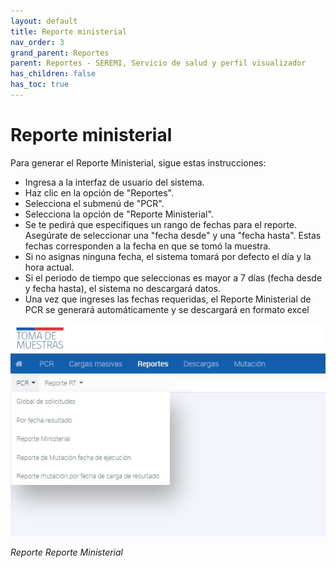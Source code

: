 ```yaml
---
layout: default
title: Reporte ministerial
nav_order: 3
grand_parent: Reportes
parent: Reportes - SEREMI, Servicio de salud y perfil visualizador
has_children: false
has_toc: true
---
```


# Reporte ministerial

Para generar el Reporte Ministerial, sigue estas instrucciones:

- Ingresa a la interfaz de usuario del sistema.
- Haz clic en la opción de "Reportes".
- Selecciona el submenú de "PCR".
- Selecciona la opción de "Reporte Ministerial".
- Se te pedirá que especifiques un rango de fechas para el reporte. Asegúrate de seleccionar una "fecha desde" y una "fecha hasta". Estas fechas corresponden a la fecha en que se tomó la muestra.
- Si no asignas ninguna fecha, el sistema tomará por defecto el día y la hora actual.
- Si el periodo de tiempo que seleccionas es mayor a 7 días (fecha desde y fecha hasta), el sistema no descargará datos.
- Una vez que ingreses las fechas requeridas, el Reporte Ministerial de PCR se generará automáticamente y se descargará en formato excel


![Alt text](img/Reporte-PCR.jpg)

_Reporte Reporte Ministerial_
